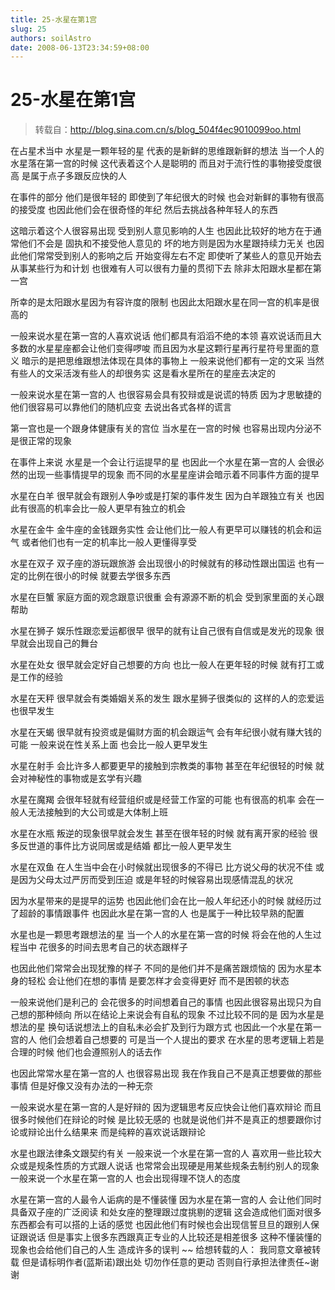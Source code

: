 ```yaml
---
title: 25-水星在第1宫
slug: 25
authors: soilAstro
date: 2008-06-13T23:34:59+08:00
---
```

# 25-水星在第1宫

> 转载自：http://blog.sina.com.cn/s/blog_504f4ec9010099oo.html

在占星术当中
水星是一颗年轻的星
代表的是新鲜的思维跟新鲜的想法
当一个人的水星落在第一宫的时候
这代表着这个人是聪明的
而且对于流行性的事物接受度很高
是属于点子多跟反应快的人


在事件的部分
他们是很年轻的
即使到了年纪很大的时候
也会对新鲜的事物有很高的接受度
也因此他们会在很奇怪的年纪
然后去挑战各种年轻人的东西


这暗示着这个人很容易出现
受到别人意见影响的人生
也因此比较好的地方在于通常他们不会是
固执和不接受他人意见的
坏的地方则是因为水星跟持续力无关
也因此他们常常受到别人的影响之后
开始变得左右不定
即使听了某些人的意见开始去从事某些行为和计划
也很难有人可以很有力量的贯彻下去
除非太阳跟水星都在第一宫


所幸的是太阳跟水星因为有容许度的限制
也因此太阳跟水星在同一宫的机率是很高的


一般来说水星在第一宫的人喜欢说话
他们都具有滔滔不绝的本领
喜欢说话而且大多数的水星星座都会让他们变得啰唆
而且因为水星这颗行星再行星符号里面的意义
暗示的是把思维跟想法体现在具体的事物上
一般来说他们都有一定的文采
当然有些人的文采活泼有些人的却很务实
这是看水星所在的星座去决定的


一般来说水星在第一宫的人
也很容易会具有狡辩或是说谎的特质
因为才思敏捷的他们很容易可以靠他们的随机应变
去说出各式各样的谎言


第一宫也是一个跟身体健康有关的宫位
当水星在一宫的时候
也容易出现内分泌不是很正常的现象


在事件上来说
水星是一个会让行运提早的星
也因此一个水星在第一宫的人
会很必然的出现一些事情提早的现象
而不同的水星星座讲会暗示着不同事件方面的提早


水星在白羊
很早就会有跟别人争吵或是打架的事件发生
因为白羊跟独立有关
也因此有很高的机率会比一般人更早有独立的机会


水星在金牛
金牛座的金钱跟务实性
会让他们比一般人有更早可以赚钱的机会和运气
或者他们也有一定的机率比一般人更懂得享受


水星在双子
双子座的游玩跟旅游
会出现很小的时候就有的移动性跟出国运
也有一定的比例在很小的时候
就要去学很多东西


水星在巨蟹
家庭方面的观念跟意识很重
会有源源不断的机会
受到家里面的关心跟帮助


水星在狮子
娱乐性跟恋爱运都很早
很早的就有让自己很有自信或是发光的现象
很早就会出现自己的舞台


水星在处女
很早就会定好自己想要的方向
也比一般人在更年轻的时候
就有打工或是工作的经验


水星在天秤
很早就会有类婚姻关系的发生
跟水星狮子很类似的
这样的人的恋爱运也很早发生


水星在天蝎
很早就有投资或是偏财方面的机会跟运气
会有年纪很小就有赚大钱的可能
一般来说在性关系上面
也会比一般人更早发生


水星在射手
会比许多人都要更早的接触到宗教类的事物
甚至在年纪很轻的时候
就会对神秘性的事物或是玄学有兴趣


水星在魔羯
会很年轻就有经营组织或是经营工作室的可能
也有很高的机率
会在一般人无法接触到的大公司或是大体制上班


水星在水瓶
叛逆的现象很早就会发生
甚至在很年轻的时候
就有离开家的经验
很多反世道的事件比方说同居或是结婚
都比一般人更早发生


水星在双鱼
在人生当中会在小时候就出现很多的不得已
比方说父母的状况不佳
或是因为父母太过严厉而受到压迫
或是年轻的时候容易出现感情混乱的状况


因为水星带来的是提早的运势
也因此他们会在比一般人年纪还小的时候
就经历过了超龄的事情跟事件
也因此水星在第一宫的人
也是属于一种比较早熟的配置


水星也是一颗思考跟想法的星
当一个人的水星在第一宫的时候
将会在他的人生过程当中
花很多的时间去思考自己的状态跟样子


也因此他们常常会出现犹豫的样子
不同的是他们并不是痛苦跟烦恼的
因为水星本身的轻松
会让他们在想的事情
是要怎样才会变得更好
而不是困顿的状态


一般来说他们是利己的
会花很多的时间想着自己的事情
也因此很容易出现只为自己想的那种倾向
所以在结论上来说会有自私的现象
不过比较不同的是
因为水星是想法的星
换句话说想法上的自私未必会扩及到行为跟方式
也因此一个水星在第一宫的人
他们会想着自己想要的
可是当一个人提出的要求
在水星的思考逻辑上若是合理的时候
他们也会遵照别人的话去作


也因此常常水星在第一宫的人
也很容易出现
我在作我自己不是真正想要做的那些事情
但是好像又没有办法的一种无奈


一般来说水星在第一宫的人是好辩的
因为逻辑思考反应快会让他们喜欢辩论
而且很多时候他们在辩论的时候
是比较无感的
也就是说他们并不是真正的想要跟你讨论或辩论出什么结果来
而是纯粹的喜欢说话跟辩论


水星也跟法律条文跟契约有关
一般来说一个水星在第一宫的人
喜欢用一些比较大众或是规条性质的方式跟人说话
也常常会出现硬是用某些规条去制约别人的现象
一般来说一个水星在第一宫的人
也会出现得理不饶人的态度


水星在第一宫的人最令人诟病的是不懂装懂
因为水星在第一宫的人
会让他们同时具备双子座的广泛阅读
和处女座的整理跟过度挑剔的逻辑
这会造成他们面对很多东西都会有可以搭的上话的感觉
也因此他们有时候也会出现信誓旦旦的跟别人保证跟说话
但是事实上很多东西跟真正专业的人比较还是相差很多
这种不懂装懂的现象也会给他们自己的人生
造成许多的误判
~~
给想转载的人：
我同意文章被转载
但是请标明作者(蓝斯诺)跟出处
切勿作任意的更动
否则自行承担法律责任~谢谢


 


  